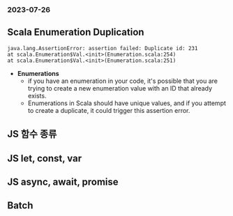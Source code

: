 ### 2023-07-26

## Scala Enumeration Duplication
```
java.lang.AssertionError: assertion failed: Duplicate id: 231
at scala.Enumeration$Val.<init>(Enumeration.scala:254)
at scala.Enumeration$Val.<init>(Enumeration.scala:251)
```
- **Enumerations**
    - if you have an enumeration in your code, it's possible that you are trying to create a new enumeration value with an ID that already exists.
    - Enumerations in Scala should have unique values, and if you attempt to create a duplicate, it could trigger this assertion error.

## JS 함수 종류

## JS let, const, var

## JS async, await, promise

## Batch
